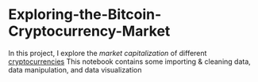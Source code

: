 # Exploring-the-Bitcoin-Cryptocurrency-Market
In this project, I explore the *market capitalization* of different [cryptocurrencies](https://en.wikipedia.org/wiki/Cryptocurrency) 
This notebook contains some importing & cleaning data, data manipulation, and data visualization
